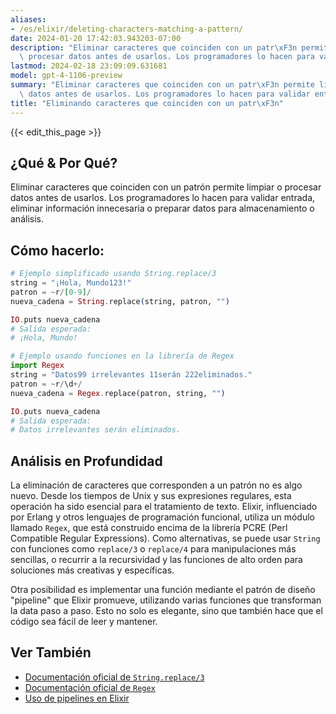 ```yaml
---
aliases:
- /es/elixir/deleting-characters-matching-a-pattern/
date: 2024-01-20 17:42:03.943203-07:00
description: "Eliminar caracteres que coinciden con un patr\xF3n permite limpiar o\
  \ procesar datos antes de usarlos. Los programadores lo hacen para validar entrada,\u2026"
lastmod: 2024-02-18 23:09:09.631681
model: gpt-4-1106-preview
summary: "Eliminar caracteres que coinciden con un patr\xF3n permite limpiar o procesar\
  \ datos antes de usarlos. Los programadores lo hacen para validar entrada,\u2026"
title: "Eliminando caracteres que coinciden con un patr\xF3n"
---
```


{{< edit_this_page >}}

## ¿Qué & Por Qué?
Eliminar caracteres que coinciden con un patrón permite limpiar o procesar datos antes de usarlos. Los programadores lo hacen para validar entrada, eliminar información innecesaria o preparar datos para almacenamiento o análisis.

## Cómo hacerlo:
```elixir
# Ejemplo simplificado usando String.replace/3
string = "¡Hola, Mundo123!"
patron = ~r/[0-9]/
nueva_cadena = String.replace(string, patron, "")

IO.puts nueva_cadena
# Salida esperada:
# ¡Hola, Mundo!
```

```elixir
# Ejemplo usando funciones en la librería de Regex
import Regex
string = "Datos99 irrelevantes 11serán 222eliminados."
patron = ~r/\d+/
nueva_cadena = Regex.replace(patron, string, "")

IO.puts nueva_cadena
# Salida esperada:
# Datos irrelevantes serán eliminados.
```

## Análisis en Profundidad
La eliminación de caracteres que corresponden a un patrón no es algo nuevo. Desde los tiempos de Unix y sus expresiones regulares, esta operación ha sido esencial para el tratamiento de texto. Elixir, influenciado por Erlang y otros lenguajes de programación funcional, utiliza un módulo llamado `Regex`, que está construido encima de la librería PCRE (Perl Compatible Regular Expressions). Como alternativas, se puede usar `String` con funciones como `replace/3` o `replace/4` para manipulaciones más sencillas, o recurrir a la recursividad y las funciones de alto orden para soluciones más creativas y específicas.

Otra posibilidad es implementar una función mediante el patrón de diseño "pipeline" que Elixir promueve, utilizando varias funciones que transforman la data paso a paso. Esto no solo es elegante, sino que también hace que el código sea fácil de leer y mantener.

## Ver También
- [Documentación oficial de `String.replace/3`](https://hexdocs.pm/elixir/String.html#replace/3)
- [Documentación oficial de `Regex`](https://hexdocs.pm/elixir/Regex.html)
- [Uso de pipelines en Elixir](https://elixirschool.com/en/lessons/basics/pipe_operator/)
